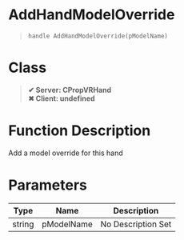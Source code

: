 # AddHandModelOverride
> `handle AddHandModelOverride(pModelName)`
# Class
> __✔ Server: CPropVRHand__  
> __✖ Client: undefined__  
# Function Description
Add a model override for this hand
# Parameters
Type|Name|Description
--|--|--
string|pModelName|No Description Set
